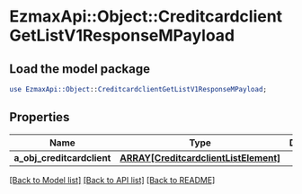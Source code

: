 # EzmaxApi::Object::CreditcardclientGetListV1ResponseMPayload

## Load the model package
```perl
use EzmaxApi::Object::CreditcardclientGetListV1ResponseMPayload;
```

## Properties
Name | Type | Description | Notes
------------ | ------------- | ------------- | -------------
**a_obj_creditcardclient** | [**ARRAY[CreditcardclientListElement]**](CreditcardclientListElement.md) |  | 

[[Back to Model list]](../README.md#documentation-for-models) [[Back to API list]](../README.md#documentation-for-api-endpoints) [[Back to README]](../README.md)


